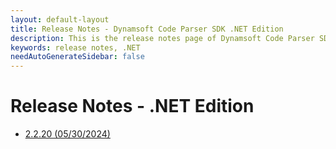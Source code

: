 ```yaml
---
layout: default-layout
title: Release Notes - Dynamsoft Code Parser SDK .NET Edition
description: This is the release notes page of Dynamsoft Code Parser SDK .NET Edition.
keywords: release notes, .NET
needAutoGenerateSidebar: false
---
```


# Release Notes - .NET Edition

- [2.2.20 (05/30/2024)](dotnet-2.md#2220-05302024)
